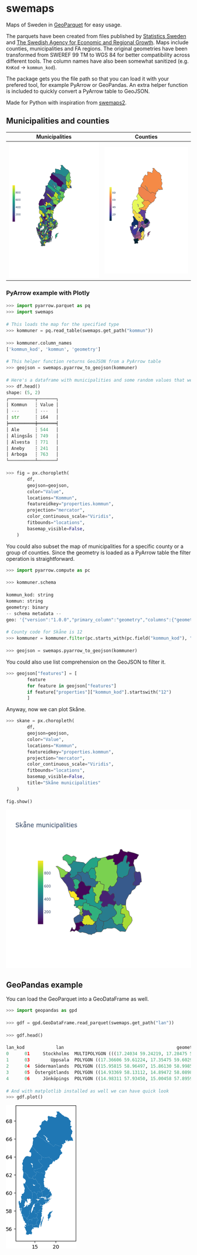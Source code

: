# swemaps

Maps of Sweden in [GeoParquet](https://github.com/opengeospatial/geoparquet) for easy usage.  

The parquets have been created from files published by [Statistics Sweden](https://www.scb.se/hitta-statistik/regional-statistik-och-kartor/regionala-indelningar/) and [The Swedish Agency for Economic and Regional Growth](https://tillvaxtverket.se/tillvaxtverket/statistikochanalys/statistikomregionalutveckling/regionalaindelningar/faregioner.1799.html). Maps include counties, municipalities and FA regions. The original geometries have been transformed from SWEREF 99 TM to WGS 84 for better compatibility across different tools. The column names have also been somewhat sanitized (e.g. `KnKod` -> `kommun_kod`).

The package gets you the file path so that you can load it with your prefered tool, for example PyArrow or GeoPandas. An extra helper function is included to quickly convert a PyArrow table to GeoJSON.

Made for Python with inspiration from [swemaps2](https://github.com/filipwastberg/swemaps2).   

## Municipalities and counties

Municipalities             |  Counties
:-------------------------:|:-------------------------:
![municipalities](assets/ex1.png) | ![counties](assets/ex2.png)

### PyArrow example with Plotly

```python
>>> import pyarrow.parquet as pq
>>> import swemaps

# This loads the map for the specified type
>>> kommuner = pq.read_table(swemaps.get_path("kommun"))

>>> kommuner.column_names
['kommun_kod', 'kommun', 'geometry']

# This helper function returns GeoJSON from a PyArrow table
>>> geojson = swemaps.pyarrow_to_geojson(kommuner)

# Here's a dataframe with municipalities and some random values that we can plot
>>> df.head()
shape: (5, 2)
┌──────────┬───────┐
│ Kommun   ┆ Value │
│ ---      ┆ ---   │
│ str      ┆ i64   │
╞══════════╪═══════╡
│ Ale      ┆ 544   │
│ Alingsås ┆ 749   │
│ Alvesta  ┆ 771   │
│ Aneby    ┆ 241   │
│ Arboga   ┆ 763   │
└──────────┴───────┘

>>> fig = px.choropleth(
        df,
        geojson=geojson,
        color="Value",
        locations="Kommun",
        featureidkey="properties.kommun",
        projection="mercator",
        color_continuous_scale="Viridis",
        fitbounds="locations",
        basemap_visible=False,
    )

```

You could also subset the map of municipalities for a specific county or a group of counties. Since the geometry is loaded as a PyArrow table the filter operation is straightforward.

```python
>>> import pyarrow.compute as pc

>>> kommuner.schema 

kommun_kod: string
kommun: string
geometry: binary
-- schema metadata --
geo: '{"version":"1.0.0","primary_column":"geometry","columns":{"geometry' + 1478

# County code for Skåne is 12
>>> kommuner = kommuner.filter(pc.starts_with(pc.field("kommun_kod"), "12"))

>>> geojson = swemaps.pyarrow_to_geojson(kommuner)
```

You could also use list comprehension on the GeoJSON to filter it.

```python
>>> geojson["features"] = [
        feature
        for feature in geojson["features"]
        if feature["properties"]["kommun_kod"].startswith("12")
        ]
```

Anyway, now we can plot Skåne.
```python
>>> skane = px.choropleth(
        df,
        geojson=geojson,
        color="Value",
        locations="Kommun",
        featureidkey="properties.kommun",
        projection="mercator",
        color_continuous_scale="Viridis",
        fitbounds="locations",
        basemap_visible=False,
        title="Skåne municipalities"
    )

fig.show()
```

![skåne](assets/ex3.png)

## GeoPandas example

You can load the GeoParquet into a GeoDataFrame as well.

```python
>>> import geopandas as gpd

>>> gdf = gpd.GeoDataFrame.read_parquet(swemaps.get_path("lan"))

>>> gdf.head()

lan_kod            lan                                           geometry
0      01     Stockholms  MULTIPOLYGON (((17.24034 59.24219, 17.28475 59...
1      03        Uppsala  POLYGON ((17.36606 59.61224, 17.35475 59.60292...
2      04  Södermanlands  POLYGON ((15.95815 58.96497, 15.86130 58.99856...
3      05  Östergötlands  POLYGON ((14.93369 58.13112, 14.89472 58.08986...
4      06     Jönköpings  POLYGON ((14.98311 57.93450, 15.00458 57.89598...

# And with matplotlib installed as well we can have quick look
>>> gdf.plot()
```

![län](assets/ex4.png)
